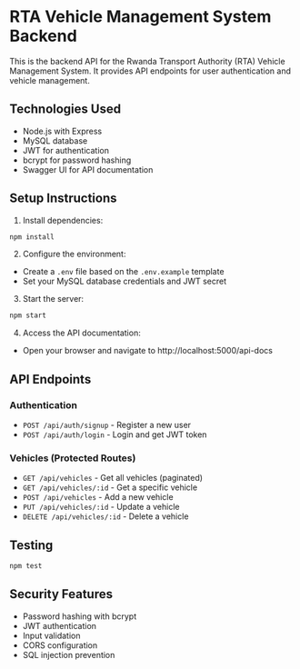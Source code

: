 # RTA Vehicle Management System Backend

This is the backend API for the Rwanda Transport Authority (RTA) Vehicle Management System. It provides API endpoints for user authentication and vehicle management.

## Technologies Used

- Node.js with Express
- MySQL database
- JWT for authentication
- bcrypt for password hashing
- Swagger UI for API documentation

## Setup Instructions

1. Install dependencies:
```bash
npm install
```

2. Configure the environment:
- Create a `.env` file based on the `.env.example` template
- Set your MySQL database credentials and JWT secret

3. Start the server:
```bash
npm start
```

4. Access the API documentation:
- Open your browser and navigate to http://localhost:5000/api-docs

## API Endpoints

### Authentication
- `POST /api/auth/signup` - Register a new user
- `POST /api/auth/login` - Login and get JWT token

### Vehicles (Protected Routes)
- `GET /api/vehicles` - Get all vehicles (paginated)
- `GET /api/vehicles/:id` - Get a specific vehicle
- `POST /api/vehicles` - Add a new vehicle
- `PUT /api/vehicles/:id` - Update a vehicle
- `DELETE /api/vehicles/:id` - Delete a vehicle

## Testing
```bash
npm test
```

## Security Features
- Password hashing with bcrypt
- JWT authentication
- Input validation
- CORS configuration
- SQL injection prevention